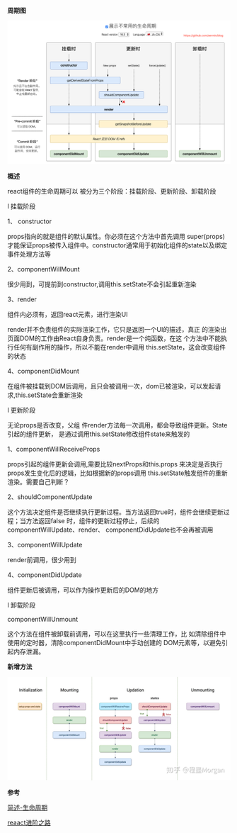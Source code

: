 **周期图**

![生命周期.png](.\imgs\clip_image003.png)

**概述**

react组件的生命周期可以 被分为三个阶段：挂载阶段、更新阶段、卸载阶段

l 挂载阶段

1、 constructor

props指向的就是组件的默认属性。你必须在这个方法中首先调用 super(props)才能保证props被传入组件中。constructor通常用于初始化组件的state以及绑定事件处理方法等

2、componentWillMount

很少用到，可提前到constructor,调用this.setState不会引起重新渲染

3、render

组件内必须有，返回react元素，进行渲染UI

render并不负责组件的实际渲染工作，它只是返回一个UI的描述，真正 的渲染出页面DOM的工作由React自身负责。render是一个纯函数，在这 个方法中不能执行任何有副作用的操作，所以不能在render中调用 this.setState，这会改变组件的状态

4、componentDidMount

在组件被挂载到DOM后调用，且只会被调用一次，dom已被渲染，可以发起请求,this.setState会重新渲染

l 更新阶段

无论props是否改变，父组 件render方法每一次调用，都会导致组件更新。State引起的组件更新， 是通过调用this.setState修改组件state来触发的

1、componentWillReceiveProps

props引起的组件更新会调用,需要比较nextProps和this.props 来决定是否执行props发生变化后的逻辑，比如根据新的props调用 this.setState触发组件的重新渲染。需要自己判断？

2、shouldComponentUpdate

这个方法决定组件是否继续执行更新过程。当方法返回true时，组件会继续更新过程；当方法返回false 时，组件的更新过程停止，后续的componentWillUpdate、render、 componentDidUpdate也不会再被调用

3、componentWillUpdate

render前调用，很少用到

4、componentDidUpdate

组件更新后被调用，可以作为操作更新后的DOM的地方

l 卸载阶段

componentWillUnmount

这个方法在组件被卸载前调用，可以在这里执行一些清理工作，比 如清除组件中使用的定时器，清除componentDidMount中手动创建的 DOM元素等，以避免引起内存泄漏。

**新增方法**

![生命周期.png](.\imgs\clip_image001.png)

**参考**

[简述-生命周期](https://www.jianshu.com/p/514fe21b9914)

[reaact进阶之路](cap.2.3)